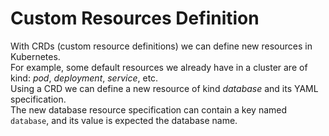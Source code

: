 # Custom Resources Definition

With CRDs (custom resource definitions) we can define new resources in Kubernetes.  
For example, some default resources we already have in a cluster are of kind: _pod_, _deployment_, _service_, etc.  
Using a CRD we can define a new resource of kind _database_ and its YAML specification.  
The new database resource specification can contain a key named `database`, and its value is expected the database name.  
